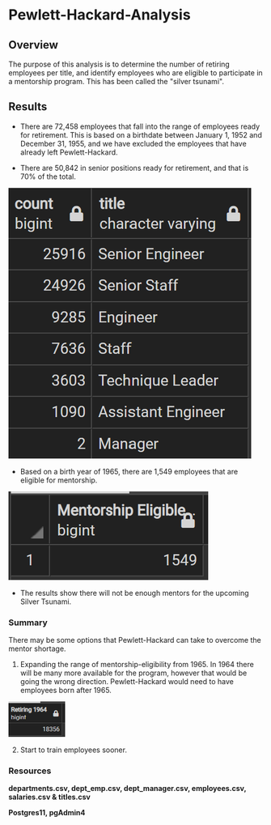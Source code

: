 # Pewlett-Hackard-Analysis

## Overview
The purpose of this analysis is to determine the number of retiring employees per title, and identify employees who are eligible to participate in a mentorship program. This has been called the "silver tsunami".

## Results
- There are 72,458 employees that fall into the range of employees ready for retirement. This is based on a birthdate between January 1, 1952 and December 31, 1955, and we have excluded the employees that have already left Pewlett-Hackard.

- There are 50,842 in senior positions ready for retirement, and that is 70% of the total.

![Retiring Titles](https://github.com/pcar22/Pewlett-Hackard-Analysis/blob/main/Analysis%20Projects%20Folder/Pewlett-Hackard-Analysis%20Folder/Screen%20Captures/retiring_titles.png)

- Based on a birth year of 1965, there are 1,549 employees that are eligible for mentorship. 

![Mentorship Program](https://github.com/pcar22/Pewlett-Hackard-Analysis/blob/main/Analysis%20Projects%20Folder/Pewlett-Hackard-Analysis%20Folder/Screen%20Captures/Mentorship_Eligible.png)

- The results show there will not be enough mentors for the upcoming Silver Tsunami. 

### Summary

There may be some options that Pewlett-Hackard can take to overcome the mentor shortage.
  1. Expanding the range of mentorship-eligibility from 1965. In 1964 there will be many more available for the program, however that would be going the wrong direction. Pewlett-Hackard would need to have employees born after 1965.
  
  ![1964_Retiring](https://github.com/pcar22/Pewlett-Hackard-Analysis/blob/main/Analysis%20Projects%20Folder/Pewlett-Hackard-Analysis%20Folder/Screen%20Captures/1964_retiring.png)
  
  2. Start to train employees sooner. 

### Resources
**departments.csv, dept_emp.csv, dept_manager.csv, employees.csv, salaries.csv & titles.csv**

**Postgres11, pgAdmin4**
